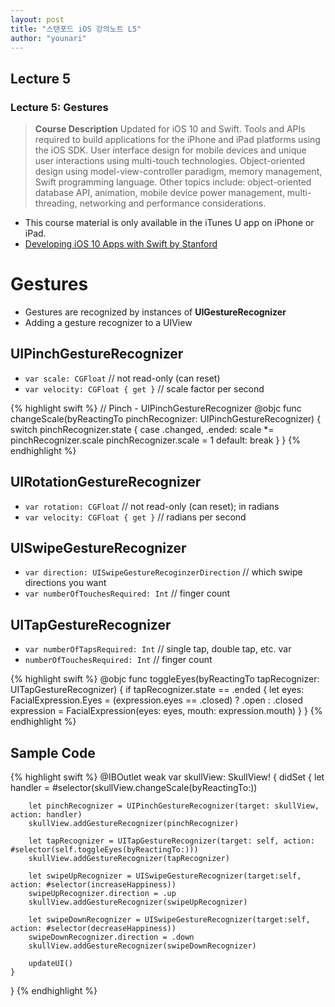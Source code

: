 ```yaml
---
layout: post
title: "스탠포드 iOS 강의노트 L5"
author: "younari"
---
```


## Lecture 5
### Lecture 5: Gestures

> **Course Description** Updated for iOS 10 and Swift. Tools and APIs required to build applications for the iPhone and iPad platforms using the iOS SDK. User interface design for mobile devices and unique user interactions using multi-touch technologies. Object-oriented design using model-view-controller paradigm, memory management, Swift programming language. Other topics include: object-oriented database API, animation, mobile device power management, multi-threading, networking and performance considerations.

- This course material is only available in the iTunes U app on iPhone or iPad.
- [Developing iOS 10 Apps with Swift
by Stanford](https://itunes.apple.com/us/course/developing-ios-10-apps-with-swift/id1198467120)

# Gestures
- Gestures are recognized by instances of **UIGestureRecognizer**
- Adding a gesture recognizer to a UIView

## UIPinchGestureRecognizer
- `var scale: CGFloat` // not read-only (can reset) 
- `var velocity: CGFloat { get }` // scale factor per second

{% highlight swift %}
// Pinch - UIPinchGestureRecognizer
@objc func changeScale(byReactingTo pinchRecognizer: UIPinchGestureRecognizer)
{
    switch pinchRecognizer.state {
    case .changed, .ended:
        scale *= pinchRecognizer.scale
        pinchRecognizer.scale = 1
    default:
        break
    }
}
{% endhighlight %}


## UIRotationGestureRecognizer
- `var rotation: CGFloat` // not read-only (can reset); in radians 
- `var velocity: CGFloat { get }` // radians per second

## UISwipeGestureRecognizer
- `var direction: UISwipeGestureRecoginzerDirection` // which swipe directions you want 
- `var numberOfTouchesRequired: Int` // finger count

## UITapGestureRecognizer
- `var numberOfTapsRequired: Int` // single tap, double tap, etc. var 
- `numberOfTouchesRequired: Int` // finger count

{% highlight swift %}
@objc func toggleEyes(byReactingTo tapRecognizer: UITapGestureRecognizer)
{
    if tapRecognizer.state == .ended {
        let eyes: FacialExpression.Eyes = (expression.eyes == .closed) ? .open : .closed
        expression = FacialExpression(eyes: eyes, mouth: expression.mouth)
    }
}
{% endhighlight %}

## Sample Code
{% highlight swift %}
@IBOutlet weak var skullView: SkullView! {
    didSet {
        let handler = #selector(skullView.changeScale(byReactingTo:))
        
        let pinchRecognizer = UIPinchGestureRecognizer(target: skullView, action: handler)
        skullView.addGestureRecognizer(pinchRecognizer)
        
        let tapRecognizer = UITapGestureRecognizer(target: self, action: #selector(self.toggleEyes(byReactingTo:)))
        skullView.addGestureRecognizer(tapRecognizer)
        
        let swipeUpRecognizer = UISwipeGestureRecognizer(target:self, action: #selector(increaseHappiness))
        swipeUpRecognizer.direction = .up
        skullView.addGestureRecognizer(swipeUpRecognizer)
        
        let swipeDownRecognizer = UISwipeGestureRecognizer(target:self, action: #selector(decreaseHappiness))
        swipeDownRecognizer.direction = .down
        skullView.addGestureRecognizer(swipeDownRecognizer)
        
        updateUI()
    }
}
{% endhighlight %}